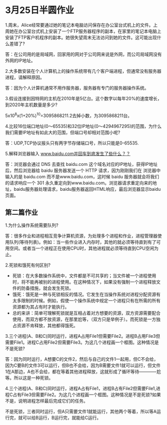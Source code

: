 # 3月25日半圆作业
1.周末，Alice经常要通过她的笔记本电脑访问保存在办公室台式机上的文件。上周她在办公室台式机上安装了一个FTP服务器程序的副本，在家里的笔记本电脑上安装了FTP客户机程序的副本。她很失望周末无法访问到她的文件。这可能出现什么差错了?

答：在公司用的是局域网，回家用的网对于公司网来说是外网，而公司局域网没有外网的IP地址。

2.大多数安装在个人计算机上的操作系统带有几个客户端进程，但通常没有服务器进程，请解释原因。

答：因为个人计算机通常不用作服务器，服务器有专门的服务器操作系统。

3.假设连接到因特网的主机在2010年是5亿台。这个数字以每年20%的速度增长，到2020年主机数量是多少?

5x10<sup>8</sup>x(1+20%)<sup>10</sup>=3095868211.2去掉小数，为3095868211台。

4.比较16位端口地址(0〜65535)和32位IP地址(0〜4294967295)的范围，为什么我们需要IP地址有如此大的范围，但端口号却相对范围小呢?

答：UDP,TCP协议报头只有两字节存储端口号，所以只能是0-65535.

5.解释浏览器输入 www.baidu.com并回车到底发生了些什么？？

答：浏览器会通过 DNS 去查找 baidu.com 这个域名对应的IP地址，获得IP地址后，然后浏览器给 baidu 服务器发送一个 HTTP 请求，因为刚刚我们在 浏览器中输入的是 baidu.com 而不是www.baidu.com，这时候 baidu 服务器就会将我们的请求响应一个 301 永久重定向到www.baidu.com。浏览器请求重定向来的地址，baidu服务器处理请求，baidu服务器返回HTML响应，最后浏览器显示baidu页面。


## 第二篇作业
1.为什么操作系统需要队列?

答：很多作业和进程相互竞争计算机资源，为处理多个进程和作业，进程管理器使用队列(等待列表)。例如：当一些作业进入内存时，其他的就必须等待直到有了可用空间。或者当一个进程正在使用CPU时，其他进程就必须等待直到CPU空闲为止。


2.死锁和饿死有何区别?

- 死锁：在大多数操作系统中，文件都是不可共享的；当文件被一个进程使用时，将不能再被别的进程使用。在这种情况下，如果没有强制一个进程释放文件的防备措施，就会发生死锁。
- 饿死：饿死是一种与死锁相反的情况。它发生在当操作系统对进程分配资源有太多限制的时候。例如，假使一个操作系统中规定一个进程只有在所需的所有资源都为其占有时才能执行。
- 总的来讲：简单可理解死锁就是互相占着对方想要的资源，双方资源需要配合使用，而双方都不放资源，在那里尬等，（双方只是举例子）。而死锁是一方独占资源不肯释放，其他都得饿死。


3.三个进程(A、B和C)同时运行，进程A占用File1但需要File2。进程B占用File3但需要File1。进程C占用File2但需要File3。为这几个进程画一个框图。这种情况是不是死锁?

答：因为同时运行，A想要C的文件2，然后与自己的文件1一起用，但C不会给，因为C要B的文件3可以运行，但B也不会给，因为B需要文件1就可以运行，但文件1在A那边，A也不会给，都在等着其他进程释放，这就形成了循环等待————尬等。所以这是一种死锁。


4.三个进程(A、B和C)同时运行，进程A占有File1，进程B占有File2但需要File1,进程C占有File3但需要File2。为这几个进程画一个框图。这种情况是不是死锁?如果不是，说明进程怎样最后完成它们的任务。

不是死锁，三者同时运行，但A只需要文件1就能运行，其他两个等着，所以等A运行完，就可以给B运行，B运行完，就能给C运行。
